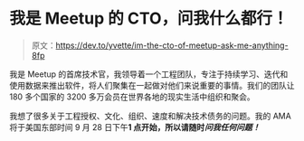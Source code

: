 # 我是 Meetup 的 CTO，问我什么都行！

> 原文：<https://dev.to/yvette/im-the-cto-of-meetup-ask-me-anything-8fp>

我是 Meetup 的首席技术官，我领导着一个工程团队，专注于持续学习、迭代和使用数据来推出软件，将人们聚集在一起做对他们来说重要的事情。我们的团队让 180 多个国家的 3200 多万会员在世界各地的现实生活中组织和聚会。

我想了很多关于工程授权、文化、组织、速度和解决技术债务的问题。我的 AMA 将于美国东部时间 9 月 28 日下午**1 点开始，所以请随时*问我任何问题！***